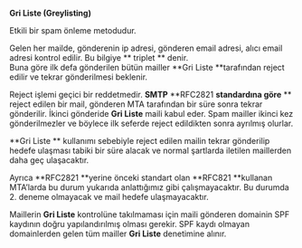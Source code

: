 **Gri Liste \(Greylisting\)**

Etkili bir spam önleme metodudur.

Gelen her mailde, gönderenin ip adresi, gönderen email adresi, alıcı email adresi kontrol edilir. Bu bilgiye ** triplet ** denir.  
Buna göre ilk defa gönderilen bütün mailler **Gri Liste **tarafından reject edilir ve tekrar gönderilmesi beklenir.

Reject işlemi geçici bir reddetmedir. **SMTP** **RFC2821 **standardına göre** ** reject edilen bir mail, gönderen MTA tarafından bir süre sonra tekrar gönderilir. İkinci gönderide **Gri Liste** maili kabul eder. Spam mailler ikinci kez gönderilmezler ve böylece ilk seferde reject edildikten sonra ayrılmış olurlar.

**Gri Liste ** kullanımı sebebiyle reject edilen mailin tekrar gönderilip hedefe ulaşması tabiki bir süre alacak ve normal şartlarda iletilen maillerden daha geç ulaşacaktır.

Ayrıca **RFC2821 **yerine önceki standart olan **RFC821 **kullanan MTA’larda bu durum yukarıda anlattığımız gibi çalışmayacaktır. Bu durumda 2. deneme olmayacak ve mail hedefe ulaşmayacaktır.

Maillerin **Gri Liste** kontrolüne takılmaması için maili gönderen domainin SPF kaydının doğru yapılandırılmış olması gerekir. SPF kaydı olmayan domainlerden gelen tüm mailler **Gri Liste** denetimine alınır.

